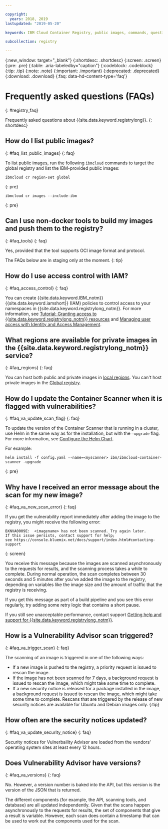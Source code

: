 ```yaml
---

copyright:
  years: 2018, 2019
lastupdated: "2019-05-20"

keywords: IBM Cloud Container Registry, public images, commands, questions, registry, faq, 

subcollection: registry

---
```


{:new_window: target="_blank"}
{:shortdesc: .shortdesc}
{:screen: .screen}
{:pre: .pre}
{:table: .aria-labeledby="caption"}
{:codeblock: .codeblock}
{:tip: .tip}
{:note: .note}
{:important: .important}
{:deprecated: .deprecated}
{:download: .download}
{:faq: data-hd-content-type='faq'}

# Frequently asked questions (FAQs)
{: #registry_faq}

Frequently asked questions about {{site.data.keyword.registrylong}}.
{: shortdesc}

## How do I list public images?
{: #faq_list_public_images}
{: faq}

To list public images, run the following `ibmcloud` commands to target the global registry and list the IBM-provided public images:

```
ibmcloud cr region-set global
```
{: pre}

```
ibmcloud cr images --include-ibm
```
{: pre}

## Can I use non-docker tools to build my images and push them to the registry?
{: #faq_tools}
{: faq}

Yes, provided that the tool supports OCI image format and protocol.

<staging>

The FAQs below are in staging only at the moment.
{: tip}

## How do I use access control with IAM?
{: #faq_access_control}
{: faq}

You can create {{site.data.keyword.IBM_notm}} {{site.data.keyword.iamshort}} (IAM) policies to control access to your namespaces in {{site.data.keyword.registrylong_notm}}. For more information, see [Tutorial: Granting access to {{site.data.keyword.registrylong_notm}} resources](/docs/services/Registry?topic=registry-iam_access) and [Managing user access with Identity and Access Management](/docs/services/Registry?topic=registry-iam).

## What regions are available for private images in the {{site.data.keyword.registrylong_notm}} service?
{: #faq_regions}
{: faq}

You can host both public and private images in [local regions](/docs/services/Registry?topic=registry-registry_overview#registry_regions_local). You can't host private images in the [Global registry](/docs/services/Registry?topic=registry-registry_overview#registry_regions_global).

## How do I update the Container Scanner when it is flagged with vulnerabilities?
{: #faq_va_update_scan_flag}
{: faq}

To update the version of the Container Scanner that is running in a cluster, use Helm in the same way as for the installation, but with the `–upgrade` flag. For more information, see [Configure the Helm Chart](/docs/services/Registry?topic=va-va_index#va_install_container_scanner_helm).

For example:

```
helm install -f config.yaml --name=<myscanner> ibm/ibmcloud-container-scanner -upgrade
```
{: pre}

## Why have I received an error message about the scan for my new image?
{: #faq_va_new_scan_error}
{: faq}

If you get the vulnerability report immediately after adding the image to the registry, you might receive the following error:

```
BXNVA0009E:  <imagename> has not been scanned. Try again later.
If this issue persists, contact support for help;
see https://console.bluemix.net/docs/support/index.html#contacting-support
```
{: screen}

You receive this message because the images are scanned asynchronously to the requests for results, and the scanning process takes a while to complete. During normal operation, the scan completes between 30 seconds and 5 minutes after you've added the image to the registry, depending on variables like the image size and the amount of traffic that the registry is receiving.

If you get this message as part of a build pipeline and you see this error regularly, try adding some retry logic that contains a short pause.

If you still see unacceptable performance, contact support [Getting help and support for {{site.data.keyword.registrylong_notm}}](/docs/services/Registry?topic=registry-ts_index#gettinghelp).

## How is a Vulnerability Advisor scan triggered?
{: #faq_va_trigger_scan}
{: faq}

The scanning of an image is triggered in one of the following ways:

- If a new image is pushed to the registry, a priority request is issued to rescan the image.
- If the image has not been scanned for 7 days, a background request is issued to rescan the image, which might take some time to complete.
- If a new security notice is released for a package installed in the image, a background request is issued to rescan the image, which might take some time to complete.
  Rescans that are triggered by the release of new security notices are available for Ubuntu and Debian images only.
  {:tip}

## How often are the security notices updated?
{: #faq_va_update_security_notice}
{: faq}

Security notices for Vulnerbaility Advisor are loaded from the vendors' operating system sites at least every 12 hours.

## Does Vulnerability Advisor have versions?
{: #faq_va_versions}
{: faq}

No. However, a version number is baked into the API, but this version is the version of the JSON that is returned.

The different components (for example, the API, scanning tools, and database) are all updated independently. Given that the scans happen asynchronously to the requests for results, the set of components that give a result is variable. However, each scan does contain a timestamp that can be used to work out the components used for the scan.


